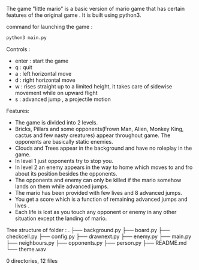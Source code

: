 The game "little mario" is a basic version of mario game that has certain features of the original game .
It is built using python3.

command for launching the game : 
```sh
python3 main.py
```

Controls :

- enter : start the game
- q : quit
- a : left horizontal move
- d : right horizontal move
- w : rises straight up to a limited height, it takes care of sidewise movement while on upward flight
- s : advanced jump , a projectile motion 

Features:

- The game is divided into 2 levels.
- Bricks, Pillars and some opponents(Frown Man, Alien, Monkey King, cactus and few nasty creatures) appear throughout game.
   The opponents are basically static enemies.
- Clouds and Trees appear in the background and have no roleplay in the game.
- In level 1 just opponents try to stop you.
- In level 2 an enemy appears in the way to home which moves to and fro about its position besides the opponents.
- The opponents and enemy can only be killed if the mario somehow lands on them while advanced jumps.
- The mario has been provided with few lives and 8 advanced jumps.
- You get a score which is a function of remaining advanced jumps and lives . 
- Each life is lost as you touch any opponent or enemy in any other situation except the landing of mario.

Tree structure of folder :
.
├── background.py
├── board.py
├── checkcell.py
├── config.py
├── drawnext.py
├── enemy.py
├── main.py
├── neighbours.py
├── opponents.py
├── person.py
├── README.md
└── theme.wav

0 directories, 12 files
